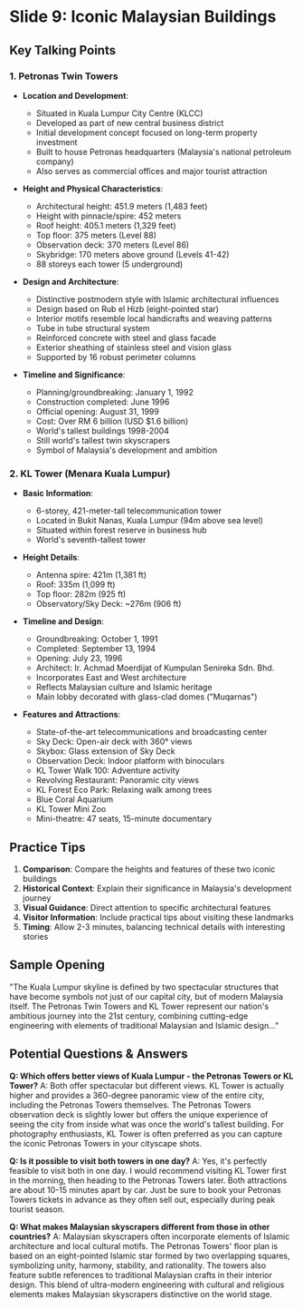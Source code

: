 # Slide 9: Iconic Malaysian Buildings

## Key Talking Points

### 1. Petronas Twin Towers
- **Location and Development**:
  - Situated in Kuala Lumpur City Centre (KLCC)
  - Developed as part of new central business district
  - Initial development concept focused on long-term property investment
  - Built to house Petronas headquarters (Malaysia's national petroleum company)
  - Also serves as commercial offices and major tourist attraction

- **Height and Physical Characteristics**:
  - Architectural height: 451.9 meters (1,483 feet)
  - Height with pinnacle/spire: 452 meters
  - Roof height: 405.1 meters (1,329 feet)
  - Top floor: 375 meters (Level 88)
  - Observation deck: 370 meters (Level 86)
  - Skybridge: 170 meters above ground (Levels 41-42)
  - 88 storeys each tower (5 underground)

- **Design and Architecture**:
  - Distinctive postmodern style with Islamic architectural influences
  - Design based on Rub el Hizb (eight-pointed star)
  - Interior motifs resemble local handicrafts and weaving patterns
  - Tube in tube structural system
  - Reinforced concrete with steel and glass facade
  - Exterior sheathing of stainless steel and vision glass
  - Supported by 16 robust perimeter columns

- **Timeline and Significance**:
  - Planning/groundbreaking: January 1, 1992
  - Construction completed: June 1996
  - Official opening: August 31, 1999
  - Cost: Over RM 6 billion (USD $1.6 billion)
  - World's tallest buildings 1998-2004
  - Still world's tallest twin skyscrapers
  - Symbol of Malaysia's development and ambition

### 2. KL Tower (Menara Kuala Lumpur)
- **Basic Information**:
  - 6-storey, 421-meter-tall telecommunication tower
  - Located in Bukit Nanas, Kuala Lumpur (94m above sea level)
  - Situated within forest reserve in business hub
  - World's seventh-tallest tower

- **Height Details**:
  - Antenna spire: 421m (1,381 ft)
  - Roof: 335m (1,099 ft)
  - Top floor: 282m (925 ft)
  - Observatory/Sky Deck: ~276m (906 ft)

- **Timeline and Design**:
  - Groundbreaking: October 1, 1991
  - Completed: September 13, 1994
  - Opening: July 23, 1996
  - Architect: Ir. Achmad Moerdijat of Kumpulan Senireka Sdn. Bhd.
  - Incorporates East and West architecture
  - Reflects Malaysian culture and Islamic heritage
  - Main lobby decorated with glass-clad domes ("Muqarnas")

- **Features and Attractions**:
  - State-of-the-art telecommunications and broadcasting center
  - Sky Deck: Open-air deck with 360° views
  - Skybox: Glass extension of Sky Deck
  - Observation Deck: Indoor platform with binoculars
  - KL Tower Walk 100: Adventure activity
  - Revolving Restaurant: Panoramic city views
  - KL Forest Eco Park: Relaxing walk among trees
  - Blue Coral Aquarium
  - KL Tower Mini Zoo
  - Mini-theatre: 47 seats, 15-minute documentary

## Practice Tips

1. **Comparison**: Compare the heights and features of these two iconic buildings
2. **Historical Context**: Explain their significance in Malaysia's development journey
3. **Visual Guidance**: Direct attention to specific architectural features
4. **Visitor Information**: Include practical tips about visiting these landmarks
5. **Timing**: Allow 2-3 minutes, balancing technical details with interesting stories

## Sample Opening

"The Kuala Lumpur skyline is defined by two spectacular structures that have become symbols not just of our capital city, but of modern Malaysia itself. The Petronas Twin Towers and KL Tower represent our nation's ambitious journey into the 21st century, combining cutting-edge engineering with elements of traditional Malaysian and Islamic design..."

## Potential Questions & Answers

**Q: Which offers better views of Kuala Lumpur - the Petronas Towers or KL Tower?**
A: Both offer spectacular but different views. KL Tower is actually higher and provides a 360-degree panoramic view of the entire city, including the Petronas Towers themselves. The Petronas Towers observation deck is slightly lower but offers the unique experience of seeing the city from inside what was once the world's tallest building. For photography enthusiasts, KL Tower is often preferred as you can capture the iconic Petronas Towers in your cityscape shots.

**Q: Is it possible to visit both towers in one day?**
A: Yes, it's perfectly feasible to visit both in one day. I would recommend visiting KL Tower first in the morning, then heading to the Petronas Towers later. Both attractions are about 10-15 minutes apart by car. Just be sure to book your Petronas Towers tickets in advance as they often sell out, especially during peak tourist season.

**Q: What makes Malaysian skyscrapers different from those in other countries?**
A: Malaysian skyscrapers often incorporate elements of Islamic architecture and local cultural motifs. The Petronas Towers' floor plan is based on an eight-pointed Islamic star formed by two overlapping squares, symbolizing unity, harmony, stability, and rationality. The towers also feature subtle references to traditional Malaysian crafts in their interior design. This blend of ultra-modern engineering with cultural and religious elements makes Malaysian skyscrapers distinctive on the world stage.
